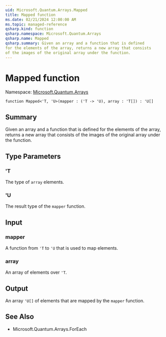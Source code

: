 ```yaml
---
uid: Microsoft.Quantum.Arrays.Mapped
title: Mapped function
ms.date: 02/21/2024 12:00:00 AM
ms.topic: managed-reference
qsharp.kind: function
qsharp.namespace: Microsoft.Quantum.Arrays
qsharp.name: Mapped
qsharp.summary: Given an array and a function that is defined
for the elements of the array, returns a new array that consists
of the images of the original array under the function.
---
```


# Mapped function

Namespace: [Microsoft.Quantum.Arrays](xref:Microsoft.Quantum.Arrays)

```qsharp
function Mapped<'T, 'U>(mapper : ('T -> 'U), array : 'T[]) : 'U[]
```

## Summary
Given an array and a function that is defined
for the elements of the array, returns a new array that consists
of the images of the original array under the function.

## Type Parameters
### 'T
The type of `array` elements.
### 'U
The result type of the `mapper` function.

## Input
### mapper
A function from `'T` to `'U` that is used to map elements.
### array
An array of elements over `'T`.

## Output
An array `'U[]` of elements that are mapped by the `mapper` function.

## See Also
- Microsoft.Quantum.Arrays.ForEach
